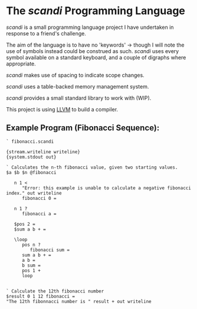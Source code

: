 # The *scandi* Programming Language

*scandi* is a small programming language project I have undertaken in response to a friend's challenge.

The aim of the language is to have no 'keywords' -> though I will note the use of symbols instead could be construed as such.
*scandi* uses every symbol available on a standard keyboard, and a couple of digraphs where appropriate.

*scandi* makes use of spacing to indicate scope changes.

*scandi* uses a table-backed memory management system.

*scandi* provides a small standard library to work with (WIP).

This project is using [LLVM](https://llvm.org) to build a compiler.

## Example Program (Fibonacci Sequence):

```
` fibonacci.scandi

{stream.writeline writeline}
{system.stdout out}

` Calculates the n-th fibonacci value, given two starting values.
$a $b $n @fibonacci

   n 1 <
      "Error: this example is unable to calculate a negative fibonacci index." out writeline
      fibonacci 0 =

   n 1 ?
      fibonacci a =

   $pos 2 =
   $sum a b + =

   \loop
      pos n ?
         fibonacci sum =
      sum a b + =
      a b =
      b sum =
      pos 1 +
      loop


` Calculate the 12th fibonacci number
$result 0 1 12 fibonacci =
"The 12th fibonnacci number is " result + out writeline

```
